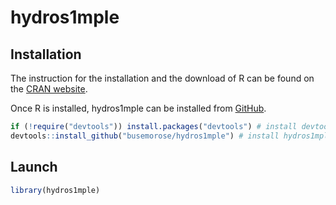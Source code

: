 # hydros1mple

## Installation

The instruction for the installation and the download of R can be found on the [CRAN website](https://cran.r-project.org/).

Once R is installed, hydros1mple can be installed from [GitHub](https://github.com/busemorose/hydros1mple).

``` r
if (!require("devtools")) install.packages("devtools") # install devtools package if needed
devtools::install_github("busemorose/hydros1mple") # install hydros1mple package
```

## Launch

``` r
library(hydros1mple)
```

